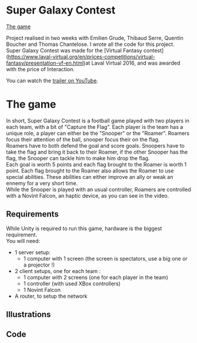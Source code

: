 # Super Galaxy Contest

[The game](#the-game)

Project realised in two weeks with Emilien Grude, Thibaud Serre, Quentin Boucher and Thomas Chantelose. I wrote all the code for this project.  
Super Galaxy Contest was made for the [Virtual Fantasy contest] (https://www.laval-virtual.org/en/prices-competitions/virtual-fantasy/presentation-vf-en.html)at Laval Virtual 2016, and was awarded with the price of Interaction.

You can watch the [trailer on YouTube](https://www.youtube.com/watch?v=ZEY9-iThG5E).

The game
========
In short, Super Galaxy Contest is a football game played with two players in each team, with a bit of "Capture the Flag".
Each player is the team has a unique role, a player can either be the "Snooper" or the "Roamer".
Roamers focus their attention of the ball, snooper focus their on the flag.  
Roamers have to both defend the goal and score goals. Snoopers have to take the flag and bring it back to their Roamer, if the other Snooper has the flag, the Snooper can tackle him to make him drop the flag.  
Each goal is worth 5 points and each flag brought to the Roamer is worth 1 point. Each flag brought to the Roamer also allows the Roamer to use special abilities. These abilities can either improve an ally or weak an ennemy for a very short time.  
While the Snooper is played with an usual controller, Roamers are controlled with a Novint Falcon, an haptic device, as you can see in the video.

## Requirements
While Unity is required to run this game, hardware is the biggest requirement.  
You will need:
- 1 server setup:
	* 1 computer with 1 screen (the screen is spectators, use a big one or a projector !)
- 2 client setups, one for each team :
	* 1 computer with 2 screens (one for each player in the team)
	* 1 controller (with used XBox controllers)
	* 1 Novint Falcon
- A router, to setup the network

## Illustrations

## Code